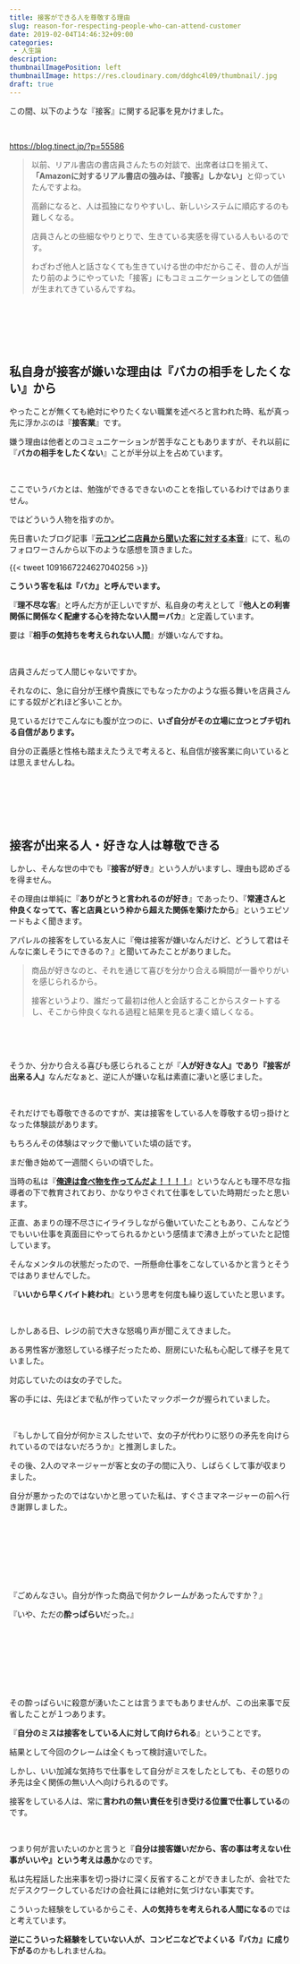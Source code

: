 ```yaml
---
title: 接客ができる人を尊敬する理由
slug: reason-for-respecting-people-who-can-attend-customer
date: 2019-02-04T14:46:32+09:00
categories: 
 - 人生論
description: 
thumbnailImagePosition: left
thumbnailImage: https://res.cloudinary.com/ddghc4l09/thumbnail/.jpg
draft: true
---
```


<!--more-->

この間、以下のような『接客』に関する記事を見かけました。

&nbsp;

https://blog.tinect.jp/?p=55586
<blockquote>以前、リアル書店の書店員さんたちの対談で、出席者は口を揃えて、<strong>「Amazonに対するリアル書店の強みは、『接客』しかない」</strong>と仰っていたんですよね。

高齢になると、人は孤独になりやすいし、新しいシステムに順応するのも難しくなる。

店員さんとの些細なやりとりで、生きている実感を得ている人もいるのです。

わざわざ他人と話さなくても生きていける世の中だからこそ、昔の人が当たり前のようにやっていた「接客」にもコミュニケーションとしての価値が生まれてきているんですね。</blockquote>
&nbsp;

&nbsp;

&nbsp;
<h2>私自身が接客が嫌いな理由は『バカの相手をしたくない』から</h2>
やったことが無くても絶対にやりたくない職業を述べろと言われた時、私が真っ先に浮かぶのは『<strong>接客業</strong>』です。

嫌う理由は他者とのコミュニケーションが苦手なこともありますが、それ以前に『<strong>バカの相手をしたくない</strong>』ことが半分以上を占めています。

&nbsp;

ここでいうバカとは、勉強ができるできないのことを指しているわけではありません。

ではどういう人物を指すのか。

先日書いたブログ記事『<a href="https://hackheatharu.xyz/the-real-intention-of-a-convenience-store-clerk/"><strong>元コンビニ店員から聞いた客に対する本音</strong></a>』にて、私のフォロワーさんから以下のような感想を頂きました。

{{< tweet 1091667224627040256 >}}
&nbsp;

<strong>こういう客を私は『バカ』と呼んでいます。</strong>

『<strong>理不尽な客</strong>』と呼んだ方が正しいですが、私自身の考えとして『<strong>他人との利害関係に関係なく配慮する心を持たない人間＝バカ</strong>』と定義しています。

要は『<strong>相手の気持ちを考えられない人間</strong>』が嫌いなんですね。

&nbsp;

店員さんだって人間じゃないですか。

それなのに、急に自分が王様や貴族にでもなったかのような振る舞いを店員さんにする奴がどれほど多いことか。

見ているだけでこんなにも腹が立つのに、<strong>いざ自分がその立場に立つとブチ切れる自信があります。</strong>

自分の正義感と性格も踏まえたうえで考えると、私自信が接客業に向いているとは思えませんしね。

&nbsp;

&nbsp;

&nbsp;
<h2>接客が出来る人・好きな人は尊敬できる</h2>
しかし、そんな世の中でも『<strong>接客が好き</strong>』という人がいますし、理由も認めざるを得ません。

その理由は単純に『<strong>ありがとうと言われるのが好き</strong>』であったり、『<strong>常連さんと仲良くなってて、客と店員という枠から超えた関係を築けたから</strong>』というエピソードもよく聞きます。

アパレルの接客をしている友人に『俺は接客が嫌いなんだけど、どうして君はそんなに楽しそうにできるの？』と聞いてみたことがありました。
<blockquote>商品が好きなのと、それを通じて喜びを分かり合える瞬間が一番やりがいを感じられるから。

接客というより、誰だって最初は他人と会話することからスタートするし、そこから仲良くなれる過程と結果を見ると凄く嬉しくなる。</blockquote>
&nbsp;

&nbsp;

そうか、分かり合える喜びも感じられることが『<strong>人が好きな人』であり『接客が出来る人』</strong>なんだなぁと、逆に人が嫌いな私は素直に凄いと感じました。

&nbsp;

それだけでも尊敬できるのですが、実は接客をしている人を尊敬する切っ掛けとなった体験談があります。

もちろんその体験はマックで働いていた頃の話です。

まだ働き始めて一週間くらいの頃でした。

当時の私は『<a href="https://hackheatharu.xyz/difference-between-teaching-and-coaching/"><strong>俺達は食べ物を作ってんだよ！！！！</strong></a>』というなんとも理不尽な指導者の下で教育されており、かなりやさぐれて仕事をしていた時期だったと思います。

正直、あまりの理不尽さにイライラしながら働いていたこともあり、こんなどうでもいい仕事を真面目にやってられるかという感情まで沸き上がっていたと記憶しています。

そんなメンタルの状態だったので、一所懸命仕事をこなしているかと言うとそうではありませんでした。

『<strong>いいから早くバイト終われ</strong>』という思考を何度も繰り返していたと思います。

&nbsp;

しかしある日、レジの前で大きな怒鳴り声が聞こえてきました。

ある男性客が激怒している様子だったため、厨房にいた私も心配して様子を見ていました。

対応していたのは女の子でした。

客の手には、先ほどまで私が作っていたマックポークが握られていました。

&nbsp;

『もしかして自分が何かミスしたせいで、女の子が代わりに怒りの矛先を向けられているのではないだろうか』と推測しました。

その後、2人のマネージャーが客と女の子の間に入り、しばらくして事が収まりました。

自分が悪かったのではないかと思っていた私は、すぐさまマネージャーの前へ行き謝罪しました。

&nbsp;

&nbsp;

&nbsp;

&nbsp;

『ごめんなさい。自分が作った商品で何かクレームがあったんですか？』

『いや、ただの<strong>酔っぱらい</strong>だった。』

&nbsp;

&nbsp;

&nbsp;

&nbsp;

その酔っぱらいに殺意が湧いたことは言うまでもありませんが、この出来事で反省したことが１つあります。

『<strong>自分のミスは接客をしている人に対して向けられる</strong>』ということです。

結果として今回のクレームは全くもって検討違いでした。

しかし、いい加減な気持ちで仕事をして自分がミスをしたとしても、その怒りの矛先は全く関係の無い人へ向けられるのです。

接客をしている人は、常に<strong>言われの無い責任を引き受ける位置で仕事している</strong>のです。

&nbsp;

つまり何が言いたいのかと言うと『<strong>自分は接客嫌いだから、客の事は考えない仕事がいいや』という考えは愚か</strong>なのです。

私は先程話した出来事を切っ掛けに深く反省することができましたが、会社でただデスクワークしているだけの会社員には絶対に気づけない事実です。

こういった経験をしているからこそ、<strong>人の気持ちを考えられる人間になる</strong>のではと考えています。

<strong>逆にこういった経験をしていない人が、コンビニなどでよくいる『バカ』に成り下がる</strong>のかもしれませんね。
